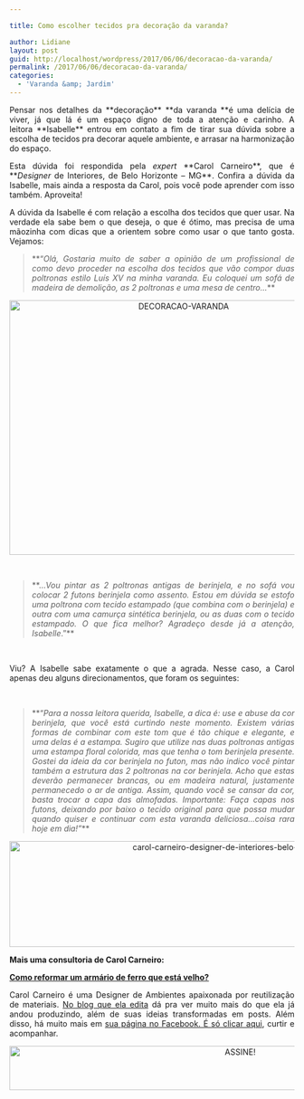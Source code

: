 ```yaml
---

title: Como escolher tecidos pra decoração da varanda?

author: Lidiane
layout: post
guid: http://localhost/wordpress/2017/06/06/decoracao-da-varanda/
permalink: /2017/06/06/decoracao-da-varanda/
categories:
  - 'Varanda &amp; Jardim'
---
```

<p style="text-align: justify;">
  Pensar nos detalhes da **decoração** **da varanda **é uma delícia de viver, já que lá é um espaço digno de toda a atenção e carinho. A leitora **Isabelle** entrou em contato a fim de tirar sua dúvida sobre a escolha de tecidos pra decorar aquele ambiente, e arrasar na harmonização do espaço.
</p>

<p style="text-align: justify;" align="justify">
  Esta dúvida foi respondida pela <em>expert</em> **Carol Carneiro**, que é **<em>Designer</em> de Interiores, de Belo Horizonte &#8211; MG**. Confira a dúvida da Isabelle, mais ainda a resposta da Carol, pois você pode aprender com isso também. Aproveita!
</p>

<!--more-->

<p align="justify">
  A dúvida da Isabelle é com relação a escolha dos tecidos que quer usar. Na verdade ela sabe bem o que deseja, o que é ótimo, mas precisa de uma mãozinha com dicas que a orientem sobre como usar o que tanto gosta. Vejamos:
</p>

> <p align="justify">
>   **“<em>Olá, Gostaria muito de saber a opinião de um profissional de como devo proceder na escolha dos tecidos que vão compor duas poltronas estilo Luís XV na minha varanda. Eu coloquei um sofá de madeira de demolição, as 2 poltronas e uma mesa de centro…</em>**
> </p>

<p align="center">
  <img class="alignnone size-full wp-image-13900" src="http://www.trololodemulher.com.br/blog/wp-content/uploads/2017/06/DECORACAO-VARANDA.jpg" alt="DECORACAO-VARANDA" width="600" height="450" />
</p>

&nbsp;

> <p align="justify">
>   **…<em>Vou pintar as 2 poltronas antigas de berinjela, e no sofá vou colocar 2 futons berinjela como assento. Estou em dúvida se estofo uma poltrona com tecido estampado (que combina com o berinjela) e outra com uma camurça sintética berinjela, ou as duas com o tecido estampado. O que fica melhor? Agradeço desde já a atenção, Isabelle</em>.”**
> </p>

&nbsp;

<p align="justify">
  Viu? A Isabelle sabe exatamente o que a agrada. Nesse caso, a Carol apenas deu alguns direcionamentos, que foram os seguintes:
</p>

&nbsp;

> <p align="justify">
>   **“<em>Para a nossa leitora querida, Isabelle, a dica é: use e abuse da cor berinjela, que você está curtindo neste momento. Existem várias formas de combinar com este tom que é tão chique e elegante, e uma delas é a estampa. Sugiro que utilize nas duas poltronas antigas uma estampa floral colorida, mas que tenha o tom berinjela presente. Gostei da ideia da cor berinjela no futon, mas não indico você pintar também a estrutura das 2 poltronas na cor berinjela. Acho que estas deverão permanecer brancas, ou em madeira natural, justamente permanecedo o ar de antiga. Assim, quando você se cansar da cor, basta trocar a capa das almofadas. Importante: Faça capas nos futons, deixando por baixo o tecido original para que possa mudar quando quiser e continuar com esta varanda deliciosa&#8230;coisa rara hoje em dia!”</em>**
> </p>

<p align="center">
  <img class="alignnone size-full wp-image-12959" src="http://www.trololodemulher.com.br/blog/wp-content/uploads/2016/09/CAROL-CARNEIRO-DESIGNER-DE-INTERIORES-BELO-HORIZONTE-MG.jpg" alt="carol-carneiro-designer-de-interiores-belo-horizonte-mg" width="800" height="187" />
</p>

**Mais uma consultoria de Carol Carneiro:**

**<a href="http://www.trololodemulher.com.br/2016/09/20/armario-de-ferro/" target="_blank">Como reformar um armário de ferro que está velho?</a>**

<p style="text-align: justify;">
  Carol Carneiro é uma Designer de Ambientes apaixonada por reutilização de materiais. <a href="http://blogcarolcarneiro.blogspot.com.br/" target="_blank">No blog que ela edita</a> dá pra ver muito mais do que ela já andou produzindo, além de suas ideias transformadas em posts. Além disso, há muito mais em <a href="https://www.facebook.com/Blog-Carol-Carneiro-185450341509448/" target="_blank">sua página no Facebook. É só clicar aqui</a>, curtir e acompanhar.
</p>

<p align="center">
  <a href="http://feedburner.google.com/fb/a/mailverify?uri=blogbichafemea&loc=pt_BR" target="_blank"><img class="alignnone size-full wp-image-10439" src="http://www.trololodemulher.com.br/blog/wp-content/uploads/2014/09/ASSINE.png" alt="ASSINE!" width="800" height="78" /></a>
</p>

<p align="center">